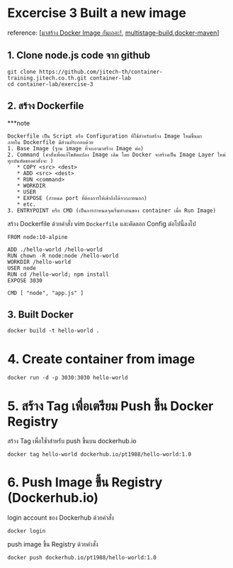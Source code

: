 # Excercise 3 Built a new image  
reference: [[มาสร้าง Docker Image กันเถอะ!](https://medium.com/i-gear-geek/%E0%B9%80%E0%B8%82%E0%B8%B5%E0%B8%A2%E0%B8%99-docker-file-%E0%B9%83%E0%B8%AB%E0%B9%89%E0%B9%84%E0%B8%94%E0%B9%89-docker-image-d2dedd10361e), [multistage-build](https://docs.docker.com/develop/develop-images/multistage-build/),[docker-maven](https://codefresh.io/howtos/using-docker-maven-maven-docker/)]  

## 1. Clone node.js code จาก github
```
git clone https://github.com/jitech-th/container-training.jitech.co.th.git container-lab
cd container-lab/exercise-3
```

## 2. สร้าง Dockerfile 

***note
```text
Dockerfile เป็น Script หรือ Configuration ที่ใช้สำหรับสร้าง Image ใหม่ขึ้นมา  
ภายใน Dockerfile มีส่วนประกอบด้วย  
1. Base Image (ฐาน image ที่จะเอามาสร้าง Image ต่อ)
2. Command (คำสั่งเพื่อแก้ไขดัดแปลง Image เดิม โดย Docker จะสร้างเป็น Image Layer ใหม่ทุกบันทัดของคำสั่งจะ )
   * COPY <src> <dest>
   * ADD <src> <dest>
   * RUN <command>
   * WORKDIR 
   * USER
   * EXPOSE (กำหนด port ที่ต้องการให้เข้าถึงได้จากภายนอก)
   * etc.
3. ENTRYPOINT หรือ CMD (เป็นการกำหนดจุดเริ่มทำงานของ container เมื่อ Run Image)
```

สร้าง Dockerfile ด้วยคำสั่ง vim ```Dockerfile``` และคัดลอก Config ต่อไปนี้ลงไป
```
FROM node:10-alpine

ADD ./hello-world /hello-world
RUN chown -R node:node /hello-world
WORKDIR /hello-world
USER node
RUN cd /hello-world; npm install
EXPOSE 3030

CMD [ "node", "app.js" ]
```
## 3. Built Docker 
```
docker build -t hello-world .
```

# 4. Create container from image

```
docker run -d -p 3030:3030 hello-world 
```

# 5. สร้าง Tag เพื่อเตรียม Push ขึ้น Docker Registry
สร้าง Tag เพื่อใช้ำสำหรับ push ขึ้นบน dockerhub.io
```
docker tag hello-world dockerhub.io/pt1988/hello-world:1.0 
```
# 6. Push Image ขึ้น Registry (Dockerhub.io)
login account ของ Dockerhub ด้วยคำสั่ง
```
docker login
```

push image ขึ้น Registry ด้วยคำสั่ง
```
docker push dockerhub.io/pt1988/hello-world:1.0 
```
